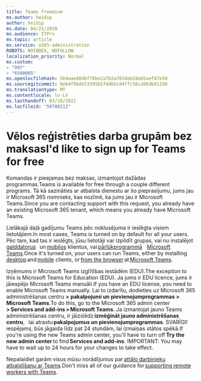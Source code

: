 ```yaml
---
title: Teams freemium
ms.author: heidip
author: heidip
ms.date: 04/21/2020
ms.audience: ITPro
ms.topic: article
ms.service: o365-administration
ROBOTS: NOINDEX, NOFOLLOW
localization_priority: Normal
ms.custom:
- "997"
- "6500005"
ms.openlocfilehash: 5b4aae884bff8be2a7b2a7018eb28e65aef87e50
ms.sourcegitcommit: 0eb4f9bde53395b5fd4b5cd4ffc56ca96db91298
ms.translationtype: MT
ms.contentlocale: lv-LV
ms.lasthandoff: 03/10/2021
ms.locfileid: "50708213"
---
```

# <a name="id-like-to-sign-up-for-teams-for-free"></a><span data-ttu-id="01821-102">Vēlos reģistrēties darba grupām bez maksas</span><span class="sxs-lookup"><span data-stu-id="01821-102">I'd like to sign up for Teams for free</span></span>

<span data-ttu-id="01821-103">Komandas ir pieejamas bez maksas, izmantojot dažādas programmas.</span><span class="sxs-lookup"><span data-stu-id="01821-103">Teams is available for free through a couple different programs.</span></span> <span data-ttu-id="01821-104">Tā kā sazināties ar atbalsta dienestu ar šo pieprasījumu, jums jau ir Microsoft 365 nomnieks, kas nozīmē, ka jums jau ir Microsoft Teams.</span><span class="sxs-lookup"><span data-stu-id="01821-104">Since you are contacting support with this request, you already have an existing Microsoft 365 tenant, which means you already have Microsoft Teams.</span></span>

<span data-ttu-id="01821-105">Lielākajā daļā gadījumu Teams pēc noklusējuma ir ieslēgta visiem lietotājiem.</span><span class="sxs-lookup"><span data-stu-id="01821-105">In most cases, Teams is turned on by default for all your users.</span></span> <span data-ttu-id="01821-106">Pēc tam, kad tas ir ieslēgts, jūsu lietotāji var izpildīt grupas, vai nu instalējot [galddatorus](https://docs.microsoft.com/MicrosoftTeams/get-clients#desktop-client)   un [mobilos](https://docs.microsoft.com/MicrosoftTeams/get-clients#mobile-clients) klientus, vai [pārlūkprogrammā](https://dos.microsoft.com/MicrosoftTeams/get-clients#web-client)    [Microsoft Teams](https://www.microsoft.com/microsoft-teams/teams-for-work).</span><span class="sxs-lookup"><span data-stu-id="01821-106">Once it's turned on, your users can run Teams, either by installing [desktop](https://docs.microsoft.com/MicrosoftTeams/get-clients#desktop-client) and [mobile](https://docs.microsoft.com/MicrosoftTeams/get-clients#mobile-clients) clients, or [from the browser](https://dos.microsoft.com/MicrosoftTeams/get-clients#web-client) at [Microsoft Teams](https://www.microsoft.com/microsoft-teams/teams-for-work).</span></span>

<span data-ttu-id="01821-107">Izņēmums ir Microsoft Teams izglītības iestādēm (EDU).</span><span class="sxs-lookup"><span data-stu-id="01821-107">The exception to this is Microsoft Teams for Education (EDU).</span></span> <span data-ttu-id="01821-108">Ja jums ir EDU licence, jums ir jāiespējo Microsoft Teams manuāli.</span><span class="sxs-lookup"><span data-stu-id="01821-108">If you have an EDU license, you need to enable Microsoft Teams manually.</span></span> <span data-ttu-id="01821-109">Lai to izdarītu, dodieties uz Microsoft 365 administrēšanas centru **> pakalpojumi un pievienojumprogrammas > Microsoft Teams**.</span><span class="sxs-lookup"><span data-stu-id="01821-109">To do this, go to the Microsoft 365 admin center **> Services and add-ins > Microsoft Teams**.</span></span> <span data-ttu-id="01821-110">Ja izmantojat jauno Teams administrēšanas centru, ir jāizslēdz **izmēģināt jauno administrēšanas centru**,   lai atrastu **pakalpojumus un pievienojumprogrammas**. SVARĪGI! iespējams, būs jāgaida līdz pat 24 stundām, lai izmaiņas stātos spēkā.</span><span class="sxs-lookup"><span data-stu-id="01821-110">If you're using the new Teams admin center, you'll have to turn off **Try the new admin center** to find **Services and add-ins**. IMPORTANT: You may have to wait up to 24 hours for your changes to take effect.</span></span>

<span data-ttu-id="01821-111">Nepalaidiet garām visus mūsu norādījumus par [attālo darbinieku atbalstīšanu ar Teams](https://docs.microsoft.com/MicrosoftTeams/support-remote-work-with-teams).</span><span class="sxs-lookup"><span data-stu-id="01821-111">Don't miss all of our guidance for [supporting remote workers with Teams](https://docs.microsoft.com/MicrosoftTeams/support-remote-work-with-teams).</span></span>
